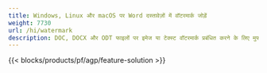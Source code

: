 ```yaml
---
title: Windows, Linux और macOS पर Word दस्तावेज़ों में वॉटरमार्क जोड़ें 
weight: 7730
url: /hi/watermark
description: DOC, DOCX और ODT फाइलों पर इमेज या टेक्स्ट वॉटरमार्क प्रबंधित करने के लिए मुफ्त ऐप और एपीआई
---
```


{{< blocks/products/pf/agp/feature-solution >}} 

